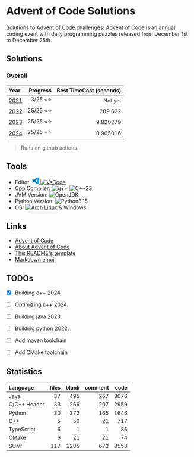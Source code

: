 # Advent of Code Solutions

Solutions to [Advent of Code](https://adventofcode.com/) challenges. Advent of Code is an annual coding event with daily programming puzzles released from December 1st to December 25th.

## Solutions

### Overall

 | Year                                                         |    Progress | Best TimeCost (seconds) |
 | :----------------------------------------------------        |    -------: | ----------------------: |
 | [2021](./TypeScript/2021/README.md)                          |  3/25 ⭐⭐ |               Not yet   |
 | [2022](./Python/aocpy/aoc_solutions/year2022/README.md)      | 25/25 ⭐⭐ |               209.622   |
 | [2023](./Java/2023/README.md)                                | 25/25 ⭐⭐ |               9.820279  |
 | [2024](./Cpp/2024/README.md)                                 | 25/25 ⭐⭐ |               0.965016  |

> Runs on github actions.

## Tools

- Editor: [![VSCode](<images/code-stable.png>) ![VsCode](https://img.shields.io/badge/VsCode-blue)](https://code.visualstudio.com)
- Cpp Compiler: ![g++](https://img.shields.io/badge/(GCC)%2015.1.1%2020250425-grey) ![C++23](https://img.shields.io/badge/C%2B%2B-23-purple?logo=C%2B%2B)
- JVM Version: ![OpenJDK](https://img.shields.io/badge/OpenJDK-21-white?logo=OpenJDK)
- Python Version: ![Python3.15](https://img.shields.io/badge/Python-3.13.5-white?logo=Python)
- OS: [![Arch Linux](https://img.shields.io/badge/Arch%20Linux-grey?logo=Archlinux)](https://www.archlinux.org) & Windows

## Links

- [Advent of Code](https://adventofcode.com/)
- [About Advent of Code](https://adventofcode.com/about)
- [This README's template](https://github.com/TrueBurn/advent-of-code)
- [Markdown emoji](<https://gist.github.com/rxaviers/7360908>)

## TODOs

- [x] Building c++ 2024.
- [ ] Optimizing c++ 2024.
- [ ] Building java 2023.
- [ ] Building python 2022.

- [ ] Add maven toolchain
- [ ] Add CMake toolchain

## Statistics

Language           |         files|         blank|       comment|          code
:-------           |         ----:|         ----:|       ------:|          ---:
Java               |            37|           495|           257|          3076
C/C++ Header       |            33|           266|           207|          2959
Python             |            30|           372|           165|          1646
C++                |             5|            50|            21|           717
TypeScript         |             6|             1|             1|            86
CMake              |             6|            21|            21|            74
SUM:               |           117|          1205|           672|          8558
